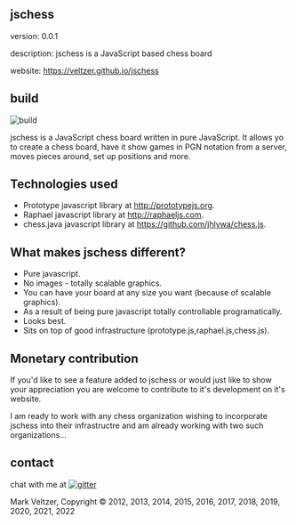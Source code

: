 ## jschess

version: 0.0.1

description: jschess is a JavaScript based chess board

website: https://veltzer.github.io/jschess

## build

![build](https://github.com/veltzer/jschess/workflows/build/badge.svg)

jschess is a JavaScript chess board written in pure JavaScript.
It allows yo to create a chess board, have it show games in PGN
notation from a server, moves pieces around, set up positions
and more.

Technologies used
-----------------
* Prototype javascript library at http://prototypejs.org.
* Raphael javascript library at http://raphaeljs.com.
* chess.java javascript library at https://github.com/jhlywa/chess.js.

What makes jschess different?
-----------------------------
* Pure javascript.
* No images - totally scalable graphics.
* You can have your board at any size you want (because of scalable graphics).
* As a result of being pure javascript totally controllable programatically.
* Looks best.
* Sits on top of good infrastructure (prototype.js,raphael.js,chess.js).

Monetary contribution
---------------------
If you'd like to see a feature added to jschess or would just like to show
your appreciation you are welcome to contribute to it's development on it's website.

I am ready to work with any chess organization wishing to incorporate jschess
into their infrastructre and am already working with two such organizations...

## contact

chat with me at [![gitter](https://badges.gitter.im/Join%20Chat.svg)](https://gitter.im/veltzer/mark.veltzer)

Mark Veltzer, Copyright © 2012, 2013, 2014, 2015, 2016, 2017, 2018, 2019, 2020, 2021, 2022
